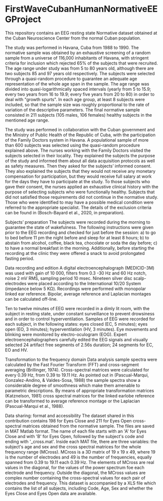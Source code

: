 # FirstWaveCubanHumanNormativeEEGProject
This repository contains an EEG resting state Normative dataset obtained at the Cuban Neuroscience Center from the normal Cuban population.

The study was performed in Havana, Cuba from 1988 to 1990. The normative sample was obtained by an exhaustive screening of a random sample from a universe of 116,000 inhabitants of Havana, with stringent criteria for inclusion which rejected 65% of the subjects that were recruited. The age range under study was from 5 to 80 years old, although there are two subjects 85 and 97 years old respectively. The subjects were selected through a quasi-random procedure to guarantee an adequate age representation of the whole age span in the sample. The age range was divided into quasi-logarithmically spaced intervals (yearly from 5 to 15.9; every two years from 16 to 19.9; every five years from 20 to 80) in order to deal with "growth spurts". In each age group, at least 8 subjects were included, so that the sample size was roughly proportional to the rate of variation of the descriptive parameters. The final normative sample consisted in 211 subjects (105 males, 106 females) healthy subjects in the mentioned age range.

The study was performed in collaboration with the Cuban government and the Ministry of Public Health of the Republic of Cuba, with the participation of the Family Doctors system in Havana. A populational sample of more than 600 subjects was selected using the quasi-random procedure explained above. The nurses working with the Family Doctors visited the subjects selected in their locality. They explained the subjects the purpose of the study and informed them about all data acquisition protocols as well as safety measures. Then they asked for the subjects’ informed consent. They also explained the subjects that they would not receive any monetary compensation for participation, but they would receive full salary at work for the days they have to participate at the study.
To those subjects who gave their consent, the nurses applied an exhaustive clinical history with the purpose of selecting subjects who were functionally healthy. Subjects that did not satisfied those requirements did not continue in the normative study. Those who were identified to may have a possible medical condition were referred to the appropriate specialist. The details of the exclusion criteria can be found in (Bosch-Bayard et al., 2020, in preparation).

Subjects’ preparation
The subjects were recorded during the morning to guarantee the state of wakefulness. The following instructions were given prior to the EEG recording and checked for just before the session: a) to go to bed before 11 pm the night before and sleep for at least 8 hours; b) to abstain from alcohol, coffee, black tea, chocolate or soda the day before; c) to have a normal breakfast in the morning. Additionally, before starting the recording at the clinic they were offered a snack to avoid prolongated fasting period.

Data recording and edition
A digital electroencephalograph (MEDICID-3M) was used with gain of 10 000, filters from 0.3 -30 Hz and 60 Hz notch, noise 2 mV RMS, sampling period 10 msec. Nineteen silver disc scalp-electrodes were placed according to the International 10/20 System (impedance below 5 KΩ). Recordings were performed with monopolar linked ear reference. Bipolar, average reference and Laplacian montages can be calculated off-line.

Ten to twelve minutes of EEG were recorded in a dimly lit room, with the subject in resting state, under constant surveillance to prevent drowsiness and in order to control hyperventilation. Samples of EEG were recorded for each subject, in the following states: eyes closed (EC, 5 minutes); eyes open (EO, 3 minutes); hyperventilation (HV, 3 minutes).
Eye movements and blinking were monitored by electro-oculogram (EOG). Expert electroencephalographers carefully edited the EEG signals and visually selected 24 artifact free segments of 2.56s duration; 24 segments for EC, EO and HV.

Transformation to the frequency domain
Data analysis sample spectra were calculated by the Fast Fourier Transform (FFT) and cross-segment averaging (Brillinger, 1974). Cross-spectral matrices were calculated for every 0.39 Hz, from 0.39 to 19.11 Hz. As pointed out in (Pascual-Marqui, Gonzalez-Andino, & Valdes-Sosa, 1988) the sample spectra show a considerable degree of smoothness which make them amenable to parametric descriptions.
By means of appropriate transformation matrices (Katznelson, 1981) cross spectral matrices for the linked earlobe reference can be transformed to average reference montage or the Laplacian (Pascual-Marqui et al., 1988).

Data sharing: format and accessibility
The dataset shared in this contribution contains 198 for Eyes Close and 211 for Eyes Open cross-spectral matrices obtained from the normative sample. The files are saved in MAT Matlab format. The name of each file starts with an 'A' for Eyes Close and with 'B' for Eyes Open, followed by the subject's code and ending with '_cross.mat'.
Inside each MAT file, there are three variables: the subject's age and sex and the cross spectral matrices for the whole frequency range (MCross).
MCross is a 3D matrix of 19 x 19 x 49, where 19 is the number of electrodes and 49 is the number of frequencies, equally spanned from 0.39 to 19.11 each 0.39 Hz. The elements of MCross are real values in the diagonal, for the values of the power spectrum foe each electrode and frequency. Outside the diagonal, the MCross values are complex number containing the cross-spectral values for each pair of electrodes and frequency.
This dataset is accompanied by a XLS file which contains the list of all subjects, including Code, Age, Sex and whether the Eyes Close and Eyes Open data are available.
